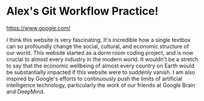 # Alex's Git Workflow Practice!

https://www.google.com/

I think this website is very fascinating. It's incredible how a single textbox can so profoundly change the social, cultural, and economic structure of our world. This website started as a dorm room coding project, and is now crucial to almost every industry in the modern world. It wouldn't be a stretch to say that the economic wellbeing of almost every country on Earth would be substantially impacted if this website were to suddenly vanish. I am also inspired by Google's efforts to continuously push the limits of artificial intelligence technology, particularly the work of our friends at Google Brain and DeepMind.
